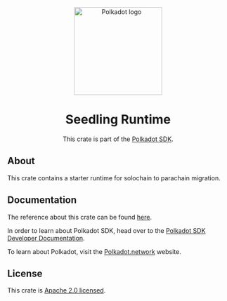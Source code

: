 <div align="center">

<img src="https://raw.githubusercontent.com/paritytech/polkadot-sdk/rzadp/readmes/docs/images/Polkadot_Logo_Horizontal_Pink_BlackOnWhite.png" alt="Polkadot logo" width="200">

# Seedling Runtime

This crate is part of the [Polkadot SDK](https://github.com/paritytech/polkadot-sdk/).

</div>

## About

This crate contains a starter runtime for solochain to parachain migration.

## Documentation

The reference about this crate can be found [here](https://paritytech.github.io/polkadot-sdk/master/seedling_runtime).

In order to learn about Polkadot SDK, head over to the [Polkadot SDK Developer Documentation](https://paritytech.github.io/polkadot-sdk/master/polkadot_sdk_docs/index.html).

To learn about Polkadot, visit the [Polkadot.network](https://polkadot.network/) website.

## License

This crate is [Apache 2.0 licensed](https://spdx.org/licenses/Apache-2.0.html).
